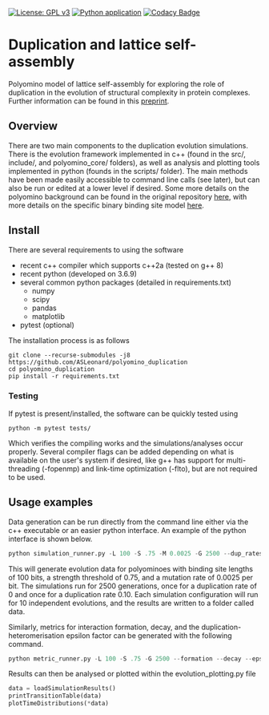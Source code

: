 [![License: GPL v3](https://img.shields.io/badge/License-GPLv3-blue.svg)](https://www.gnu.org/licenses/gpl-3.0)
[![Python application](https://github.com/ASLeonard/duplication/workflows/Python%20application/badge.svg)](https://github.com/ASLeonard/duplication/actions?query=workflow%3A%22Python+application%22)
[![Codacy Badge](https://api.codacy.com/project/badge/Grade/e64e2359118d4555ae6916c9e5d540a4)](https://www.codacy.com?utm_source=github.com&amp;utm_medium=referral&amp;utm_content=ASLeonard/duplication&amp;utm_campaign=Badge_Grade)

# Duplication and lattice self-assembly

Polyomino model of lattice self-assembly for exploring the role of duplication in the evolution of structural complexity in protein complexes. Further information can be found in this [preprint](https://www.biorxiv.org/content/10.1101/2020.04.22.054783v1).

## Overview
There are two main components to the duplication evolution simulations. There is the evolution framework implemented in c++ (found in the src/, include/, and polyomino_core/ folders), as well as analysis and plotting tools implemented in python (founds in the scripts/ folder). The main methods have been made easily accessible to command line calls (see later), but can also be run or edited at a lower level if desired. Some more details on the polyomino background can be found in the original repository [here](https://github.com/ASLeonard/polyomino_core), with more details on the specific binary binding site model [here](https://github.com/ASLeonard/polyomino_interfaces).

## Install

There are several requirements to using the software
- recent c++ compiler which supports c++2a (tested on g++ 8)
- recent python (developed on 3.6.9)
- several common python packages (detailed in requirements.txt)
  - numpy
  - scipy
  - pandas
  - matplotlib
- pytest (optional)

The installation process is as follows 

```shell
git clone --recurse-submodules -j8 https://github.com/ASLeonard/polyomino_duplication
cd polyomino_duplication
pip install -r requirements.txt
```

### Testing

If pytest is present/installed, the software can be quickly tested using

```shell
python -m pytest tests/
```
Which verifies the compiling works and the simulations/analyses occur properly. Several compiler flags can be added depending on what is available on the user's system if desired, like g++ has support for multi-threading (-fopenmp) and link-time optimization (-flto), but are not required to be used.

## Usage examples

Data generation can be run directly from the command line either via the c++ executable or an easier python interface. An example of the python interface is shown below.

```python
python simulation_runner.py -L 100 -S .75 -M 0.0025 -G 2500 --dup_rates 0 0.10 -R 10 --pathway data/
```
This will generate evolution data for polyominoes with binding site lengths of 100 bits, a strength threshold of 0.75, and a mutation rate of 0.0025 per bit. The simulations run for 2500 generations, once for a duplication rate of 0 and once for a duplication rate 0.10. Each simulation configuration will run for 10 independent evolutions, and the results are written to a folder called data.


Similarly, metrics for interaction formation, decay, and the duplication-heteromerisation epsilon factor can be generated with the following command.
```python
python metric_runner.py -L 100 -S .75 -G 2500 --formation --decay --epsilon
```

Results can then be analysed or plotted within the evolution_plotting.py file
```python
data = loadSimulationResults()
printTransitionTable(data)
plotTimeDistributions(*data)
```
